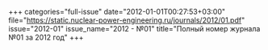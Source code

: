 +++
categories="full-issue"
date="2012-01-01T00:27:53+03:00"
file="https://static.nuclear-power-engineering.ru/journals/2012/01.pdf"
issue="2012-01"
issue_name="2012 - №01"
title="Полный номер журнала №01 за 2012 год"
+++